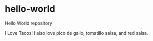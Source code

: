 # hello-world
Hello World repository

I Love Tacos!  I also love pico de gallo, tomatillo salsa, and red salsa.

